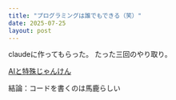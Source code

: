 ```yaml
---
title: "プログラミングは誰でもできる（笑）"
date: 2025-07-25
layout: post
---
```


claudeに作ってもらった。
たった三回のやり取り。

[AIと特殊じゃんけん](https://claude.ai/public/artifacts/d50c6de2-4702-481b-b652-400587fe313a)

結論：コードを書くのは馬鹿らしい

